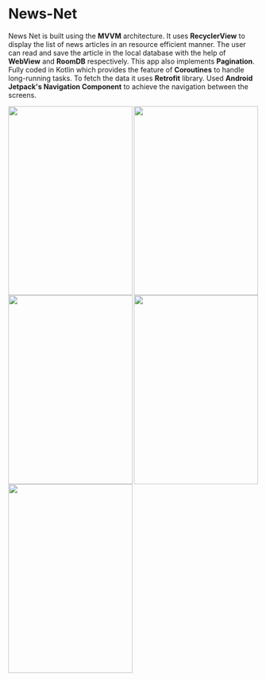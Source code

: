 # News-Net
News Net is built using the **MVVM** architecture. It uses **RecyclerView** to display the list of news articles in an resource efficient manner. The user can read and save the article in the local database with the help of **WebView** and **RoomDB** respectively. This app also implements **Pagination**. Fully coded in Kotlin which provides the feature of **Coroutines** to handle long-running tasks. To fetch the data it uses **Retrofit** library. Used **Android Jetpack's Navigation Component** to achieve the navigation between the screens. 


<img align="left" src="Screenshot_1640522989.png" width="250" height="380">
<img  src="Screenshot_1640523778.png" width="250" height="380">
<img align="left" src="Screenshot_1640523823.png" width="250" height="380">
<img src="Screenshot_1640523829.png" width="250" height="380">
<img align="left" src="Screenshot_1640523889.png" width="250" height="380">
